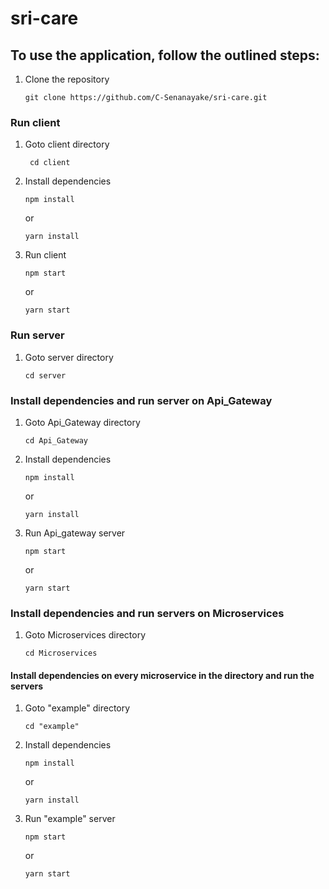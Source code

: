 # sri-care
## To use the application, follow the outlined steps:
1. Clone the repository
   ```console
   git clone https://github.com/C-Senanayake/sri-care.git
   ```

### Run client
1. Goto client directory
   ```console
    cd client
   ```
2. Install dependencies
   ```console
   npm install
   ```
   or
   
   ```console
   yarn install
   ```
3. Run client
   ```console
   npm start
   ```
   or
   
   ```console
   yarn start
   ```

### Run server
1. Goto server directory
   ```console
   cd server
   ```
### Install dependencies and run server on Api_Gateway
1. Goto Api_Gateway directory
   ```console
   cd Api_Gateway
   ```
2. Install dependencies
   ```console
   npm install
   ```
   or
   
   ```console
   yarn install
   ```
3. Run Api_gateway server
   ```console
   npm start
   ```
   or
   
   ```console
   yarn start
   ```
### Install dependencies and run servers on Microservices
1. Goto Microservices directory
   ```console
   cd Microservices
   ```
#### Install dependencies on every microservice in the directory and run the servers
1. Goto "example" directory
   ```console
   cd "example"
   ```
2. Install dependencies
   ```console
   npm install
   ```
   or
   
   ```console
   yarn install
   ```
3. Run "example" server
   ```console
   npm start
   ```
   or
   
   ```console
   yarn start
   ```
   
